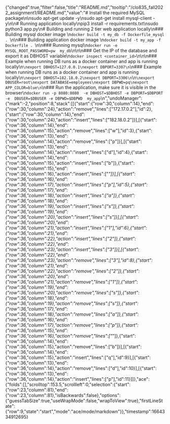 {"changed":true,"filter":false,"title":"README.md","tooltip":"/clo835_fall2022_assignment1/README.md","value":"# Install the required MySQL package\n\nsudo apt-get update -y\nsudo apt-get install mysql-client -y\n\n# Running application locally\npip3 install -r requirements.txt\nsudo python3 app.py\n# Building and running 2 tier web application locally\n### Building mysql docker image \n```docker build -t my_db -f Dockerfile_mysql . ```\n\n### Building application docker image \n```docker build -t my_app -f Dockerfile . ```\n\n### Running mysql\n```docker run -e MYSQL_ROOT_PASSWORD=pw  my_db```\n\n\n### Get the IP of the database and export it as DBHOST variable\n```docker inspect <container_id>```\n\n\n### Example when running DB runs as a docker container and app is running locally\n```\nexport DBHOST=127.0.0.1\nexport DBPORT=3307\n```\n### Example when running DB runs as a docker container and app is running locally\n```\nexport DBHOST=182.18.0.2\nexport DBPORT=3306\n```\n```\nexport DBUSER=root\nexport DATABASE=employees\nexport DBPWD=pq\nexport APP_COLOR=blue\n```\n### Run the application, make sure it is visible in the browser\n```docker run -p 8080:8080  -e DBHOST=$DBHOST -e DBPORT=$DBPORT -e  DBUSER=$DBUSER -e DBPWD=$DBPWD  my_app```\n","undoManager":{"mark":-2,"position":8,"stack":[[{"start":{"row":30,"column":14},"end":{"row":30,"column":24},"action":"remove","lines":["172.17.0.2"],"id":2},{"start":{"row":30,"column":14},"end":{"row":30,"column":24},"action":"insert","lines":["182.18.0.2"]}],[{"start":{"row":36,"column":14},"end":{"row":36,"column":15},"action":"remove","lines":["w"],"id":3},{"start":{"row":36,"column":13},"end":{"row":36,"column":14},"action":"remove","lines":["p"]}],[{"start":{"row":36,"column":13},"end":{"row":36,"column":14},"action":"insert","lines":["d"],"id":4},{"start":{"row":36,"column":14},"end":{"row":36,"column":15},"action":"insert","lines":["b"]},{"start":{"row":36,"column":15},"end":{"row":36,"column":16},"action":"insert","lines":["_"]}],[{"start":{"row":36,"column":16},"end":{"row":36,"column":17},"action":"insert","lines":["p"],"id":5},{"start":{"row":36,"column":17},"end":{"row":36,"column":18},"action":"insert","lines":["a"]},{"start":{"row":36,"column":18},"end":{"row":36,"column":19},"action":"insert","lines":["s"]},{"start":{"row":36,"column":19},"end":{"row":36,"column":20},"action":"insert","lines":["s"]}],[{"start":{"row":36,"column":20},"end":{"row":36,"column":21},"action":"insert","lines":["1"],"id":6},{"start":{"row":36,"column":21},"end":{"row":36,"column":22},"action":"insert","lines":["2"]},{"start":{"row":36,"column":22},"end":{"row":36,"column":23},"action":"insert","lines":["3"]}],[{"start":{"row":36,"column":22},"end":{"row":36,"column":23},"action":"remove","lines":["3"],"id":8},{"start":{"row":36,"column":21},"end":{"row":36,"column":22},"action":"remove","lines":["2"]},{"start":{"row":36,"column":20},"end":{"row":36,"column":21},"action":"remove","lines":["1"]},{"start":{"row":36,"column":19},"end":{"row":36,"column":20},"action":"remove","lines":["s"]},{"start":{"row":36,"column":18},"end":{"row":36,"column":19},"action":"remove","lines":["s"]},{"start":{"row":36,"column":17},"end":{"row":36,"column":18},"action":"remove","lines":["a"]},{"start":{"row":36,"column":16},"end":{"row":36,"column":17},"action":"remove","lines":["p"]},{"start":{"row":36,"column":15},"end":{"row":36,"column":16},"action":"remove","lines":["_"]},{"start":{"row":36,"column":14},"end":{"row":36,"column":15},"action":"remove","lines":["b"]}],[{"start":{"row":36,"column":14},"end":{"row":36,"column":15},"action":"insert","lines":["q"],"id":9}],[{"start":{"row":36,"column":13},"end":{"row":36,"column":14},"action":"remove","lines":["d"],"id":10}],[{"start":{"row":36,"column":13},"end":{"row":36,"column":14},"action":"insert","lines":["p"],"id":11}]]},"ace":{"folds":[],"scrolltop":153.5,"scrollleft":0,"selection":{"start":{"row":23,"column":81},"end":{"row":23,"column":81},"isBackwards":false},"options":{"guessTabSize":true,"useWrapMode":false,"wrapToView":true},"firstLineState":{"row":9,"state":"start","mode":"ace/mode/markdown"}},"timestamp":1664334912695}